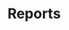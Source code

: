 ---
layout: links
title: Reports
permalink: /reports/
sections:
  resources:
    color: 
      button: c6c8d2
      standard: 1d192c
    categories:
      - name: Phoenix Spark Innovation Reports
        filter: innovation-ecosystem
        links: 
          - title: Heavy Lifts
            filter: heavy-lifts
            link: /reports/Spark_heavy_lifts.pdf
            description: >
              Go here to view a quick PDF overview of all our main projects going on right now.
          - title: December 2020
            filter: dec20
            link: /reports/PS_dec2020.pdf
            description: > 
              Go here to view our innovation report from December 2020.
          - title: May 2020
            filter: may20
            link: /reports/PS_may2020.pdf
            description: > 
              Go here to view our innovation report from May 2020.
          - title: February 2019
            filter: feb19
            link: /reports/PS_feb2019.pdf
            description: > 
              Go here to view our innovation report from February 2019.
---